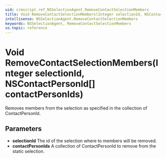```yaml
---
uid: crmscript_ref_NSSelectionAgent_RemoveContactSelectionMembers
title: Void RemoveContactSelectionMembers(Integer selectionId, NSContactPersonId[] contactPersonIds)
intellisense: NSSelectionAgent.RemoveContactSelectionMembers
keywords: NSSelectionAgent, RemoveContactSelectionMembers
so.topic: reference
---
```


# Void RemoveContactSelectionMembers(Integer selectionId, NSContactPersonId[] contactPersonIds)

Removes members from the selection as  specified in the collection of ContactPersonId.

## Parameters

* **selectionId** The id of the selection where to members will be removed.
* **contactPersonIds** A collection of ContactPersonId to remove from the static selection.
